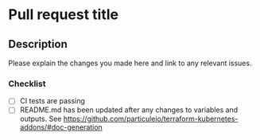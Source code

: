 # Pull request title

## Description

Please explain the changes you made here and link to any relevant issues.

### Checklist

- [ ] CI tests are passing
- [ ] README.md has been updated after any changes to variables and outputs. See https://github.com/particuleio/terraform-kubernetes-addons/#doc-generation
